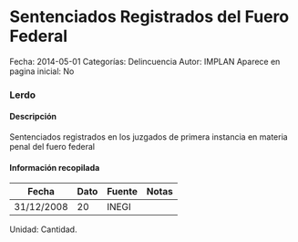 Sentenciados Registrados del Fuero Federal
=====

Fecha: 2014-05-01
Categorías: Delincuencia
Autor: IMPLAN
Aparece en pagina inicial: No

### Lerdo

#### Descripción

Sentenciados registrados en los juzgados de primera instancia en materia penal del fuero federal

<!-- break -->

#### Información recopilada

<table class="table table-hover table-bordered matriz">
  <thead>
    <tr><th>Fecha</th><th>Dato</th><th>Fuente</th><th>Notas</th></tr>
  </thead>
  <tbody>
    <tr><td class="centrado">31/12/2008</td><td class="derecha">20</td><td>INEGI</td><td></td></tr>
  </tbody>
</table>

Unidad: Cantidad.
